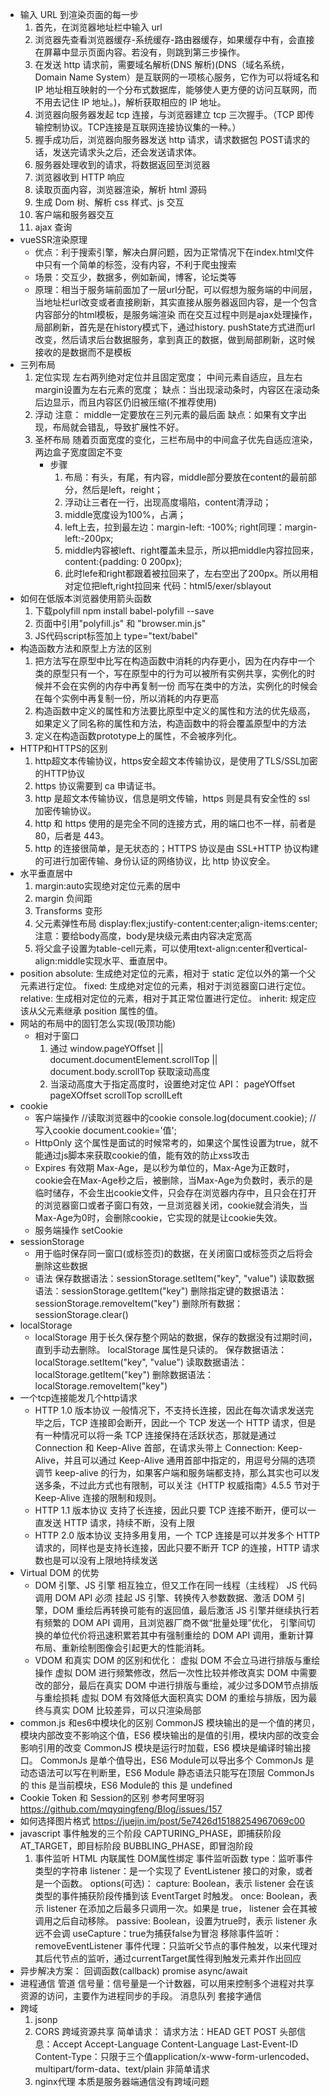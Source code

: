- 输入 URL 到渲染页面的每一步
  1. 首先，在浏览器地址栏中输入 url
  2. 浏览器先查看浏览器缓存-系统缓存-路由器缓存，如果缓存中有，会直接在屏幕中显示页面内容。若没有，则跳到第三步操作。
  3. 在发送 http 请求前，需要域名解析(DNS 解析)(DNS（域名系统，Domain Name System）是互联网的一项核心服务，它作为可以将域名和 IP 地址相互映射的一个分布式数据库，能够使人更方便的访问互联网，而不用去记住 IP 地址。)，解析获取相应的 IP 地址。
  4. 浏览器向服务器发起 tcp 连接，与浏览器建立 tcp 三次握手。（TCP 即传输控制协议。TCP连接是互联网连接协议集的一种。）
  5. 握手成功后，浏览器向服务器发送 http 请求，请求数据包 POST请求的话，发送完请求头之后，还会发送请求体。
  6. 服务器处理收到的请求，将数据返回至浏览器
  7. 浏览器收到 HTTP 响应
  8. 读取页面内容，浏览器渲染，解析 html 源码
  9. 生成 Dom 树、解析 css 样式、js 交互
  10. 客户端和服务器交互
  11. ajax 查询
- vueSSR渲染原理
    - 优点：利于搜索引擎，解决白屏问题，因为正常情况下在index.html文件中只有一个简单的标签，没有内容，不利于爬虫搜索
    - 场景：交互少，数据多，例如新闻，博客，论坛类等
    - 原理：相当于服务端前面加了一层url分配，可以假想为服务端的中间层，
    当地址栏url改变或者直接刷新，其实直接从服务器返回内容，是一个包含内容部分的html模板，是服务端渲染
    而在交互过程中则是ajax处理操作，局部刷新，首先是在history模式下，通过history. pushState方式进而url改变，然后请求后台数据服务，拿到真正的数据，做到局部刷新，这时候接收的是数据而不是模板
- 三列布局  
    1. 定位实现
        左右两列绝对定位并且固定宽度；
        中间元素自适应，且左右margin设置为左右元素的宽度；
        缺点：当出现滚动条时，内容区在滚动条后边显示，而且内容区仍旧被压缩(不推荐使用)
    2. 浮动
        注意： middle一定要放在三列元素的最后面
        缺点：如果有文字出现，布局就会错乱，导致扩展性不好。
    3. 圣杯布局
        随着页面宽度的变化，三栏布局中的中间盒子优先自适应渲染，两边盒子宽度固定不变
        - 步骤
            1. 布局：有头，有尾，有内容，middle部分要放在content的最前部分，然后是left，reight；
            2. 浮动让三者在一行，出现高度塌陷，content清浮动；
            3. middle宽度设为100%，占满；
            4. left上去，拉到最左边：margin-left: -100%; right同理：margin-left:-200px;
            5. middle内容被left、right覆盖未显示，所以把middle内容拉回来，content:{padding: 0 200px};
            6. 此时lefe和right都跟着被拉回来了，左右空出了200px。所以用相对定位把left,right拉回来
        代码：html5/exer/sblayout
- 如何在低版本浏览器使用箭头函数
    1. 下载polyfill
        npm install babel-polyfill --save
    2. 页面中引用"polyfill.js" 和 "browser.min.js"
    3. JS代码script标签加上 type="text/babel"
        <script type="text/babel"></script>
- 构造函数方法和原型上方法的区别
    1. 把方法写在原型中比写在构造函数中消耗的内存更小，因为在内存中一个类的原型只有一个，写在原型中的行为可以被所有实例共享，实例化的时候并不会在实例的内存中再复制一份
    而写在类中的方法，实例化的时候会在每个实例中再复制一份，所以消耗的内存更高
    2. 构造函数中定义的属性和方法要比原型中定义的属性和方法的优先级高，如果定义了同名称的属性和方法，构造函数中的将会覆盖原型中的方法
    3. 定义在构造函数prototype上的属性，不会被序列化。
- HTTP和HTTPS的区别
    1. http超文本传输协议，https安全超文本传输协议，是使用了TLS/SSL加密的HTTP协议
    2. https 协议需要到 ca 申请证书。
    3. http 是超文本传输协议，信息是明文传输，https 则是具有安全性的 ssl 加密传输协议。
    4. http 和 https 使用的是完全不同的连接方式，用的端口也不一样，前者是 80，后者是 443。
    5. http 的连接很简单，是无状态的；HTTPS 协议是由 SSL+HTTP 协议构建的可进行加密传输、身份认证的网络协议，比 http 协议安全。
- 水平垂直居中
    1. margin:auto实现绝对定位元素的居中
    2. margin 负间距
    3. Transforms 变形
    4. 父元素弹性布局 display:flex;justify-content:center;align-items:center;
        注意：要给body高度，body是块级元素由内容决定宽高
    5. 将父盒子设置为table-cell元素，可以使用text-align:center和vertical-align:middle实现水平、垂直居中。
- position
    absolute: 生成绝对定位的元素，相对于 static 定位以外的第一个父元素进行定位。
    fixed: 生成绝对定位的元素，相对于浏览器窗口进行定位。
    relative: 生成相对定位的元素，相对于其正常位置进行定位。
    inherit: 规定应该从父元素继承 position 属性的值。
- 网站的布局中的固钉怎么实现(吸顶功能)
    - 相对于窗口
        1. 通过 window.pageYOffset || document.documentElement.scrollTop || document.body.scrollTop 获取滚动高度
        2. 当滚动高度大于指定高度时，设置绝对定位
        API： pageYOffset pageXOffset scrollTop scrollLeft 
- cookie
    - 客户端操作
        //读取浏览器中的cookie
        console.log(document.cookie);
        //写入cookie
        document.cookie='值';
    - HttpOnly
        这个属性是面试的时候常考的，如果这个属性设置为true，就不能通过js脚本来获取cookie的值，能有效的防止xss攻击
    - Expires 有效期
        Max-Age，是以秒为单位的，Max-Age为正数时，cookie会在Max-Age秒之后，被删除，当Max-Age为负数时，表示的是临时储存，不会生出cookie文件，只会存在浏览器内存中，且只会在打开的浏览器窗口或者子窗口有效，一旦浏览器关闭，cookie就会消失，当Max-Age为0时，会删除cookie，它实现的就是让cookie失效。
    - 服务端操作
        setCookie
- sessionStorage
    - 用于临时保存同一窗口(或标签页)的数据，在关闭窗口或标签页之后将会删除这些数据
    - 语法
        保存数据语法：sessionStorage.setItem("key", "value")
        读取数据语法：sessionStorage.getItem("key")
        删除指定键的数据语法：sessionStorage.removeItem("key")
        删除所有数据：sessionStorage.clear()
- localStorage
    - localStorage 用于长久保存整个网站的数据，保存的数据没有过期时间，直到手动去删除。
    localStorage 属性是只读的。
    保存数据语法：localStorage.setItem("key", "value")
    读取数据语法：localStorage.getItem("key")
    删除数据语法：localStorage.removeItem("key")
- 一个tcp连接能发几个http请求
    - HTTP 1.0 版本协议
        一般情况下，不支持长连接，因此在每次请求发送完毕之后，TCP 连接即会断开，因此一个 TCP 发送一个 HTTP 请求，但是有一种情况可以将一条 TCP 连接保持在活跃状态，那就是通过 Connection 和 Keep-Alive 首部，在请求头带上 Connection: Keep-Alive，并且可以通过 Keep-Alive 通用首部中指定的，用逗号分隔的选项调节 keep-alive 的行为，如果客户端和服务端都支持，那么其实也可以发送多条，不过此方式也有限制，可以关注《HTTP 权威指南》4.5.5 节对于 Keep-Alive 连接的限制和规则。
    - HTTP 1.1 版本协议
        支持了长连接，因此只要 TCP 连接不断开，便可以一直发送 HTTP 请求，持续不断，没有上限
    - HTTP 2.0 版本协议
        支持多用复用，一个 TCP 连接是可以并发多个 HTTP 请求的，同样也是支持长连接，因此只要不断开 TCP 的连接，HTTP 请求数也是可以没有上限地持续发送
- Virtual DOM 的优势
    - DOM 引擎、JS 引擎 相互独立，但又工作在同一线程（主线程）
        JS 代码调用 DOM API 必须 挂起 JS 引擎、转换传入参数数据、激活 DOM 引擎，DOM 重绘后再转换可能有的返回值，最后激活 JS 引擎并继续执行若有频繁的 DOM API 调用，且浏览器厂商不做“批量处理”优化，
        引擎间切换的单位代价将迅速积累若其中有强制重绘的 DOM API 调用，重新计算布局、重新绘制图像会引起更大的性能消耗。
    - VDOM 和真实 DOM 的区别和优化：
        虚拟 DOM 不会立马进行排版与重绘操作
        虚拟 DOM 进行频繁修改，然后一次性比较并修改真实 DOM 中需要改的部分，最后在真实 DOM 中进行排版与重绘，减少过多DOM节点排版与重绘损耗
        虚拟 DOM 有效降低大面积真实 DOM 的重绘与排版，因为最终与真实 DOM 比较差异，可以只渲染局部
- common.js 和es6中模块化的区别
    CommonJS 模块输出的是一个值的拷贝，模块内部改变不影响这个值，ES6 模块输出的是值的引用，模块内部的改变会影响引用的改变
    CommonJS 模块是运行时加载，ES6 模块是编译时输出接口。
    CommonJs 是单个值导出，ES6 Module可以导出多个
    CommonJs 是动态语法可以写在判断里，ES6 Module 静态语法只能写在顶层
    CommonJs 的 this 是当前模块，ES6 Module的 this 是 undefined
- Cookie Token 和 Session的区别
    参考阿里呀羽 https://github.com/mqyqingfeng/Blog/issues/157
- 如何选择图片格式
    https://juejin.im/post/5e7426d15188254967069c00
- javascript 事件触发的三个阶段
    CAPTURING_PHASE，即捕获阶段
    AT_TARGET，即目标阶段
    BUBBLING_PHASE，即冒泡阶段
    1. 事件监听
        HTML 内联属性
        DOM属性绑定
        事件监听函数
            type：监听事件类型的字符串
            listener：是一个实现了 EventListener 接口的对象，或者是一个函数。
            options(可选)：
                capture:  Boolean，表示 listener 会在该类型的事件捕获阶段传播到该 EventTarget 时触发。
                once:  Boolean，表示 listener 在添加之后最多只调用一次。如果是 true， listener 会在其被调用之后自动移除。
                passive: Boolean，设置为true时，表示 listener 永远不会调
            useCapture：true为捕获false为冒泡
        移除事件监听：removeEventListener
        事件代理：只监听父节点的事件触发，以来代理对其后代节点的监听，通过currentTarget属性得到触发元素并作出回应
- 异步解决方案：
    回调函数(callback)
    promise
    async/await
- 进程通信
    管道
    信号量：信号量是一个计数器，可以用来控制多个进程对共享资源的访问，主要作为进程同步的手段。
    消息队列
    套接字通信
- 跨域
    1. jsonp
    2. CORS 跨域资源共享
      简单请求：
        请求方法：HEAD GET POST
        头部信息：Accept Accept-Language Content-Language Last-Event-ID
          Content-Type：只限于三个值application/x-www-form-urlencoded、multipart/form-data、text/plain
      非简单请求
    3. nginx代理
      本质是服务器端通信没有跨域问题
